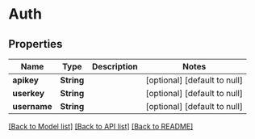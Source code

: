 # Auth

## Properties
Name | Type | Description | Notes
------------ | ------------- | ------------- | -------------
**apikey** | **String** |  | [optional] [default to null]
**userkey** | **String** |  | [optional] [default to null]
**username** | **String** |  | [optional] [default to null]

[[Back to Model list]](../README.md#documentation-for-models) [[Back to API list]](../README.md#documentation-for-api-endpoints) [[Back to README]](../README.md)


